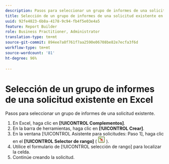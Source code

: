 ```yaml
---
description: Pasos para seleccionar un grupo de informes de una solicitud existente.
title: Selección de un grupo de informes de una solicitud existente en Excel
uuid: 92fe4823-6b8a-4178-9c94-fb4f5e03e4a5
feature: Report Builder
role: Business Practitioner, Administrator
translation-type: tm+mt
source-git-commit: 894ee7a8f761f7aa2590e06708be82e7ecfa3f6d
workflow-type: tm+mt
source-wordcount: '81'
ht-degree: 96%

---
```



# Selección de un grupo de informes de una solicitud existente en Excel

Pasos para seleccionar un grupo de informes de una solicitud existente.

1. En Excel, haga clic en **[!UICONTROL Complementos]**.
1. En la barra de herramientas, haga clic en **[!UICONTROL Crear]**.
1. En la ventana [!UICONTROL Asistente para solicitudes: Paso 1], haga clic en el **[!UICONTROL Selector de rango]** ( ![](assets/select_cell_icon.png) ).
1. Utilice el formulario de [!UICONTROL selección de rango] para localizar la celda.
1. Continúe creando la solicitud.
